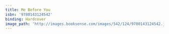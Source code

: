 ```yaml
---
title: Me Before You
isbn: '9780143124542'
binding: Hardcover
image_path: 'http://images.booksense.com/images/542/124/9780143124542.jpg'
---
```


